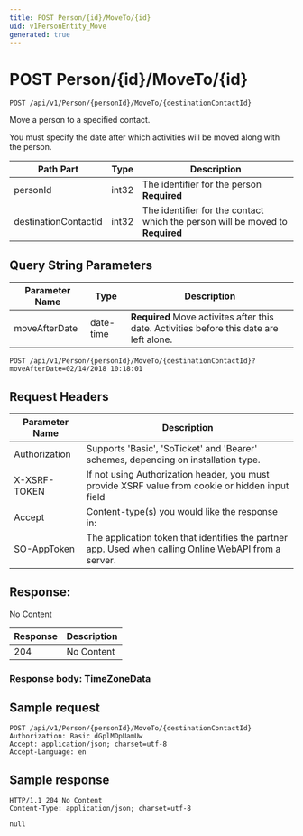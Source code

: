 ```yaml
---
title: POST Person/{id}/MoveTo/{id}
uid: v1PersonEntity_Move
generated: true
---
```


# POST Person/{id}/MoveTo/{id}

```http
POST /api/v1/Person/{personId}/MoveTo/{destinationContactId}
```

Move a person to a specified contact.


You must specify the date after which activities will be moved along with the person.





| Path Part | Type | Description |
|-----------|------|-------------|
| personId | int32 | The identifier for the person **Required** |
| destinationContactId | int32 | The identifier for the contact which the person will be moved to **Required** |


## Query String Parameters

| Parameter Name | Type |  Description |
|----------------|------|--------------|
| moveAfterDate | date-time | **Required** Move activites after this date. Activities before this date are left alone. |

```http
POST /api/v1/Person/{personId}/MoveTo/{destinationContactId}?moveAfterDate=02/14/2018 10:18:01
```


## Request Headers

| Parameter Name | Description |
|----------------|-------------|
| Authorization  | Supports 'Basic', 'SoTicket' and 'Bearer' schemes, depending on installation type. |
| X-XSRF-TOKEN   | If not using Authorization header, you must provide XSRF value from cookie or hidden input field |
| Accept         | Content-type(s) you would like the response in:  |
| SO-AppToken | The application token that identifies the partner app. Used when calling Online WebAPI from a server. |


## Response:

No Content

| Response | Description |
|----------------|-------------|
| 204 | No Content |

### Response body: TimeZoneData


## Sample request

```http!
POST /api/v1/Person/{personId}/MoveTo/{destinationContactId}
Authorization: Basic dGplMDpUamUw
Accept: application/json; charset=utf-8
Accept-Language: en
```

## Sample response

```http_
HTTP/1.1 204 No Content
Content-Type: application/json; charset=utf-8

null
```